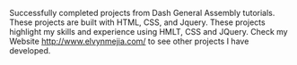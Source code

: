 Successfully completed projects from Dash General Assembly tutorials.
These projects are built with HTML, CSS, and Jquery.
These projects highlight my skills and experience using HMLT, CSS and JQuery.
Check my Website http://www.elvynmejia.com/ to see other projects I have developed. 

